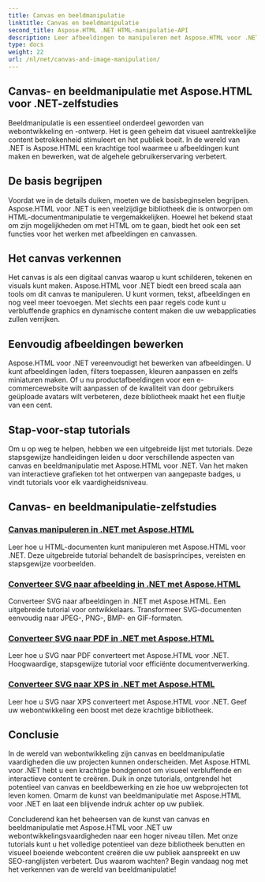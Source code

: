 ```yaml
---
title: Canvas en beeldmanipulatie
linktitle: Canvas en beeldmanipulatie
second_title: Aspose.HTML .NET HTML-manipulatie-API
description: Leer afbeeldingen te manipuleren met Aspose.HTML voor .NET via stapsgewijze tutorials. Ontdek de kracht van canvas en beeldbewerking.
type: docs
weight: 22
url: /nl/net/canvas-and-image-manipulation/
---
```


## Canvas- en beeldmanipulatie met Aspose.HTML voor .NET-zelfstudies

Beeldmanipulatie is een essentieel onderdeel geworden van webontwikkeling en -ontwerp. Het is geen geheim dat visueel aantrekkelijke content betrokkenheid stimuleert en het publiek boeit. In de wereld van .NET is Aspose.HTML een krachtige tool waarmee u afbeeldingen kunt maken en bewerken, wat de algehele gebruikerservaring verbetert.

## De basis begrijpen

Voordat we in de details duiken, moeten we de basisbeginselen begrijpen. Aspose.HTML voor .NET is een veelzijdige bibliotheek die is ontworpen om HTML-documentmanipulatie te vergemakkelijken. Hoewel het bekend staat om zijn mogelijkheden om met HTML om te gaan, biedt het ook een set functies voor het werken met afbeeldingen en canvassen.

## Het canvas verkennen

Het canvas is als een digitaal canvas waarop u kunt schilderen, tekenen en visuals kunt maken. Aspose.HTML voor .NET biedt een breed scala aan tools om dit canvas te manipuleren. U kunt vormen, tekst, afbeeldingen en nog veel meer toevoegen. Met slechts een paar regels code kunt u verbluffende graphics en dynamische content maken die uw webapplicaties zullen verrijken.

## Eenvoudig afbeeldingen bewerken

Aspose.HTML voor .NET vereenvoudigt het bewerken van afbeeldingen. U kunt afbeeldingen laden, filters toepassen, kleuren aanpassen en zelfs miniaturen maken. Of u nu productafbeeldingen voor een e-commercewebsite wilt aanpassen of de kwaliteit van door gebruikers geüploade avatars wilt verbeteren, deze bibliotheek maakt het een fluitje van een cent.

## Stap-voor-stap tutorials

Om u op weg te helpen, hebben we een uitgebreide lijst met tutorials. Deze stapsgewijze handleidingen leiden u door verschillende aspecten van canvas en beeldmanipulatie met Aspose.HTML voor .NET. Van het maken van interactieve grafieken tot het ontwerpen van aangepaste badges, u vindt tutorials voor elk vaardigheidsniveau.

## Canvas- en beeldmanipulatie-zelfstudies
### [Canvas manipuleren in .NET met Aspose.HTML](./manipulating-canvas/)
Leer hoe u HTML-documenten kunt manipuleren met Aspose.HTML voor .NET. Deze uitgebreide tutorial behandelt de basisprincipes, vereisten en stapsgewijze voorbeelden.
### [Converteer SVG naar afbeelding in .NET met Aspose.HTML](./convert-svg-to-image/)
Converteer SVG naar afbeeldingen in .NET met Aspose.HTML. Een uitgebreide tutorial voor ontwikkelaars. Transformeer SVG-documenten eenvoudig naar JPEG-, PNG-, BMP- en GIF-formaten.
### [Converteer SVG naar PDF in .NET met Aspose.HTML](./convert-svg-to-pdf/)
Leer hoe u SVG naar PDF converteert met Aspose.HTML voor .NET. Hoogwaardige, stapsgewijze tutorial voor efficiënte documentverwerking.
### [Converteer SVG naar XPS in .NET met Aspose.HTML](./convert-svg-to-xps/)
Leer hoe u SVG naar XPS converteert met Aspose.HTML voor .NET. Geef uw webontwikkeling een boost met deze krachtige bibliotheek.

## Conclusie

In de wereld van webontwikkeling zijn canvas en beeldmanipulatie vaardigheden die uw projecten kunnen onderscheiden. Met Aspose.HTML voor .NET hebt u een krachtige bondgenoot om visueel verbluffende en interactieve content te creëren. Duik in onze tutorials, ontgrendel het potentieel van canvas en beeldbewerking en zie hoe uw webprojecten tot leven komen. Omarm de kunst van beeldmanipulatie met Aspose.HTML voor .NET en laat een blijvende indruk achter op uw publiek.

Concluderend kan het beheersen van de kunst van canvas en beeldmanipulatie met Aspose.HTML voor .NET uw webontwikkelingsvaardigheden naar een hoger niveau tillen. Met onze tutorials kunt u het volledige potentieel van deze bibliotheek benutten en visueel boeiende webcontent creëren die uw publiek aanspreekt en uw SEO-ranglijsten verbetert. Dus waarom wachten? Begin vandaag nog met het verkennen van de wereld van beeldmanipulatie!